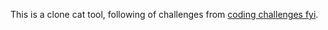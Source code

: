 This is a clone cat tool, following of challenges from [coding challenges fyi](https://codingchallenges.fyi/challenges/challenge-cat).
